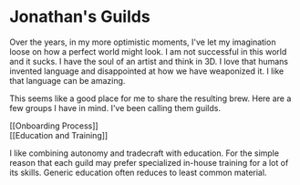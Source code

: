 # Jonathan's Guilds
Over the years, in my more optimistic moments, I've let my imagination loose on how a perfect world might look. I am not successful in this world and it sucks. I have the soul of an artist and think in 3D. I love that humans invented language and disappointed at how we have weaponized it. I like that language can be amazing.

This seems like a good place for me to share the resulting brew. Here are a few groups I have in mind. I've been calling them guilds.

[[Onboarding Process]]  
[[Education and Training]]  

I like combining autonomy and tradecraft with education. For the simple reason that each guild may prefer specialized in-house training for a lot of its skills. Generic education often reduces to least common material.